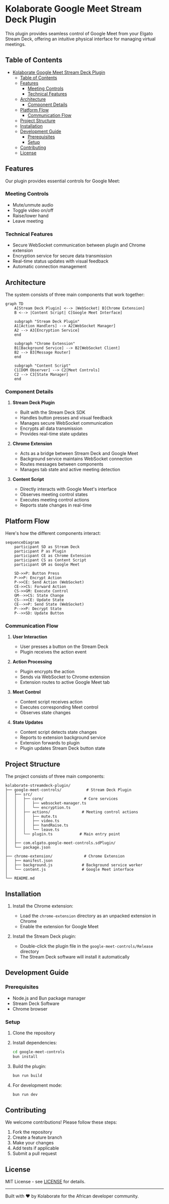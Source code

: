 # Kolaborate Google Meet Stream Deck Plugin

This plugin provides seamless control of Google Meet from your Elgato Stream Deck, offering an intuitive physical interface for managing virtual meetings.

## Table of Contents
- [Kolaborate Google Meet Stream Deck Plugin](#kolaborate-google-meet-stream-deck-plugin)
  - [Table of Contents](#table-of-contents)
  - [Features](#features)
    - [Meeting Controls](#meeting-controls)
    - [Technical Features](#technical-features)
  - [Architecture](#architecture)
    - [Component Details](#component-details)
  - [Platform Flow](#platform-flow)
    - [Communication Flow](#communication-flow)
  - [Project Structure](#project-structure)
  - [Installation](#installation)
  - [Development Guide](#development-guide)
    - [Prerequisites](#prerequisites)
    - [Setup](#setup)
  - [Contributing](#contributing)
  - [License](#license)

## Features

Our plugin provides essential controls for Google Meet:

### Meeting Controls
- Mute/unmute audio
- Toggle video on/off
- Raise/lower hand
- Leave meeting

### Technical Features
- Secure WebSocket communication between plugin and Chrome extension
- Encryption service for secure data transmission
- Real-time status updates with visual feedback
- Automatic connection management

## Architecture

The system consists of three main components that work together:

```mermaid
graph TD
    A[Stream Deck Plugin] <--> |WebSocket| B[Chrome Extension]
    B <--> |Content Script| C[Google Meet Interface]
    
    subgraph "Stream Deck Plugin"
    A1[Action Handlers] --> A2[WebSocket Manager]
    A2 --> A3[Encryption Service]
    end
    
    subgraph "Chrome Extension"
    B1[Background Service] --> B2[WebSocket Client]
    B2 --> B3[Message Router]
    end
    
    subgraph "Content Script"
    C1[DOM Observer] --> C2[Meet Controls]
    C2 --> C3[State Manager]
    end
```

### Component Details

1. **Stream Deck Plugin**
   - Built with the Stream Deck SDK
   - Handles button presses and visual feedback
   - Manages secure WebSocket communication
   - Encrypts all data transmission
   - Provides real-time state updates

2. **Chrome Extension**
   - Acts as a bridge between Stream Deck and Google Meet
   - Background service maintains WebSocket connection
   - Routes messages between components
   - Manages tab state and active meeting detection

3. **Content Script**
   - Directly interacts with Google Meet's interface
   - Observes meeting control states
   - Executes meeting control actions
   - Reports state changes in real-time

## Platform Flow

Here's how the different components interact:

```mermaid
sequenceDiagram
    participant SD as Stream Deck
    participant P as Plugin
    participant CE as Chrome Extension
    participant CS as Content Script
    participant GM as Google Meet

    SD->>P: Button Press
    P->>P: Encrypt Action
    P->>CE: Send Action (WebSocket)
    CE->>CS: Forward Action
    CS->>GM: Execute Control
    GM-->>CS: State Change
    CS-->>CE: Update State
    CE-->>P: Send State (WebSocket)
    P-->>P: Decrypt State
    P-->>SD: Update Button
```

### Communication Flow
1. **User Interaction**
   - User presses a button on the Stream Deck
   - Plugin receives the action event

2. **Action Processing**
   - Plugin encrypts the action
   - Sends via WebSocket to Chrome extension
   - Extension routes to active Google Meet tab

3. **Meet Control**
   - Content script receives action
   - Executes corresponding Meet control
   - Observes state changes

4. **State Updates**
   - Content script detects state changes
   - Reports to extension background service
   - Extension forwards to plugin
   - Plugin updates Stream Deck button state

## Project Structure

The project consists of three main components:

```plaintext
kolaborate-streamdeck-plugin/
├── google-meet-controls/           # Stream Deck Plugin
│   ├── src/
│   │   ├── core/                  # Core services
│   │   │   ├── websocket-manager.ts
│   │   │   └── encryption.ts
│   │   ├── actions/              # Meeting control actions
│   │   │   ├── mute.ts
│   │   │   ├── video.ts
│   │   │   ├── handRaise.ts
│   │   │   └── leave.ts
│   │   └── plugin.ts            # Main entry point
│   │
│   ├── com.elgato.google-meet-controls.sdPlugin/
│   └── package.json
│
├── chrome-extension/              # Chrome Extension
│   ├── manifest.json
│   ├── background.js             # Background service worker
│   └── content.js                # Google Meet interface
│
└── README.md

```

## Installation

1. Install the Chrome extension:
   - Load the `chrome-extension` directory as an unpacked extension in Chrome
   - Enable the extension for Google Meet

2. Install the Stream Deck plugin:
   - Double-click the plugin file in the `google-meet-controls/Release` directory
   - The Stream Deck software will install it automatically

## Development Guide

### Prerequisites
- Node.js and Bun package manager
- Stream Deck Software
- Chrome browser

### Setup
1. Clone the repository
2. Install dependencies:
   ```bash
   cd google-meet-controls
   bun install
   ```

3. Build the plugin:
   ```bash
   bun run build
   ```

4. For development mode:
   ```bash
   bun run dev
   ```

## Contributing

We welcome contributions! Please follow these steps:
1. Fork the repository
2. Create a feature branch
3. Make your changes
4. Add tests if applicable
5. Submit a pull request

## License

MIT License - see [LICENSE](LICENSE) for details.

---

Built with ❤️ by Kolaborate for the African developer community.